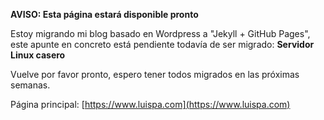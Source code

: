 ---
---

**AVISO: Esta página estará disponible pronto**

Estoy migrando mi blog basado en Wordpress a "Jekyll + GitHub Pages", este apunte en concreto está pendiente todavía de ser migrado: **Servidor Linux casero**

Vuelve por favor pronto, espero tener todos migrados en las próximas semanas. 

Página principal: [https://www.luispa.com](https://www.luispa.com) 



